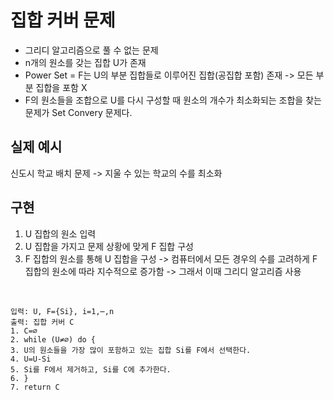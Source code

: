 
# 집합 커버 문제
- 그리디 알고리즘으로 풀 수 없는 문제
- n개의 원소를 갖는 집합 U가 존재
- Power Set = F는 U의 부분 집합들로 이루어진 집합(공집합 포함) 존재 -> 모든 부분 집합을 포함 X 
- F의 원소들을 조합으로 U를 다시 구성할 때 원소의 개수가 최소화되는 조합을 찾는 문제가 Set Convery 문제다.

## 실제 예시
신도시 학교 배치 문제 -> 지울 수 있는 학교의 수를 최소화


## 구현
1. U 집합의 원소 입력
2. U 집합을 가지고 문제 상황에 맞게 F 집합 구성
3. F 집합의 원소를 통해 U 집합을 구성 -> 컴퓨터에서 모든 경우의 수를 고려하게 F 집합의 원소에 따라 지수적으로 증가함 -> 그래서 이때 그리디 알고리즘 사용

</br>

    입력: U, F={Si}, i=1,⋯,n
    출력: 집합 커버 C
    1. C=∅
    2. while (U≠∅) do {
    3. U의 원소들을 가장 많이 포함하고 있는 집합 Si를 F에서 선택한다.
    4. U=U-Si
    5. Si를 F에서 제거하고, Si를 C에 추가한다.
    6. }
    7. return C
